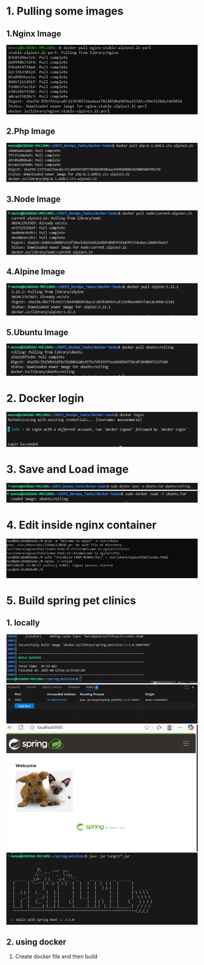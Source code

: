 # 1. Pulling some images

## 1.Nginx Image

![](image.png)

## 2.Php Image

![](image-2.png)

## 3.Node Image

![](image-3.png)

## 4.Alpine Image

![](image-4.png)

## 5.Ubuntu Image

![](image-5.png)

# 2. Docker login

![](image-1.png)

# 3. Save and Load image

![](image-6.png)
![](image-7.png)

# 4. Edit inside nginx container

![](<edit inside nginx container.png>)

# 5. Build spring pet clinics

## 1. locally

![](<sprin petClinic4.png>)
![](<spring petClinic3..png>) ![](<spring petClinic3.png>) ![](<spring petClinic33.png>)

## 2. using docker

1. Create docker file and then build
